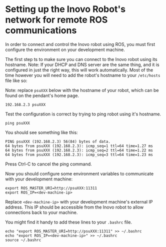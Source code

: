 # Setting up the Inovo Robot's network for remote ROS communications

In order to connect and control the Inovo robot using ROS, you must first configure the environment on your development machine.

The first step ts to make sure you can connect to the Inovo robot using its hostname.
Note: If your DHCP and DNS server are the same thing, and it is configured in just the right way, this will work automatically. Most of the time however you will need to add the robot's hostname to your `/etc/hosts` file like so:

Note: replace `psuXXX` below with the hostname of your robot, which can be found on the pendant's home page.
```
192.168.2.3 psuXXX
```

Test the configuration is correct by trying to ping robot using it's hostname.
```
ping psuXXX
```

You should see something like this:
```
PING psuXXX (192.168.2.3) 56(84) bytes of data.
64 bytes from psuXXX (192.168.2.3): icmp_seq=1 ttl=64 time=1.27 ms
64 bytes from psuXXX (192.168.2.3): icmp_seq=2 ttl=64 time=1.22 ms
64 bytes from psuXXX (192.168.2.3): icmp_seq=3 ttl=64 time=1.23 ms
```
Press Ctrl-C to cancel the ping command.

Now you should configure some environment variables to communicate with your development machine:
```
export ROS_MASTER_URI=http://psuXXX:11311
export ROS_IP=<dev-machine-ip>
```
Replace `<dev-machine-ip>` with your development machine's external IP address. This IP should be accessible from the Inovo robot to allow connections back to your machine.

You might find it handy to add these lines to your `.bashrc` file.
```
echo "export ROS_MASTER_URI=http://psuXXX:11311" >> ~/.bashrc
echo "export ROS_IP=<dev-machine-ip>" >> ~/.bashrc
source ~/.bashrc
```
